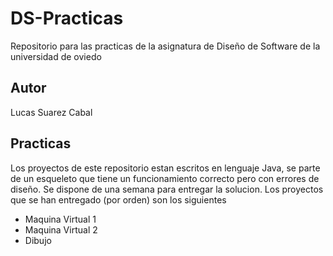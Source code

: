 # DS-Practicas
Repositorio para las practicas de la asignatura de Diseño de Software de la universidad de oviedo
## Autor
Lucas Suarez Cabal
## Practicas
Los proyectos de este repositorio estan escritos en lenguaje Java, se parte de un esqueleto que tiene un funcionamiento correcto pero con errores de diseño. Se dispone de una semana para entregar la solucion. Los proyectos que se han entregado (por orden) son los siguientes 
* Maquina Virtual 1
* Maquina Virtual 2
* Dibujo

